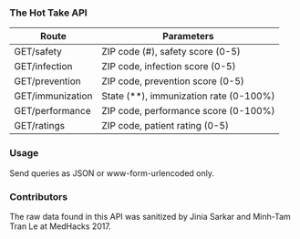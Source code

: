 ### The Hot Take API

| Route | Parameters |
| ----- | ---------- |
| GET/safety | ZIP code (#), safety score (0-5) |
| GET/infection | ZIP code, infection score (0-5)|
| GET/prevention | ZIP code, prevention score (0-5) |
| GET/immunization | State (**), immunization rate (0-100%) |
| GET/performance | ZIP code, performance score (0-100%) |
| GET/ratings | ZIP code, patient rating (0-5) |



### Usage

Send queries as JSON or www-form-urlencoded only.



### Contributors

The raw data found in this API was sanitized by Jinia Sarkar and Minh-Tam Tran Le at MedHacks 2017.
